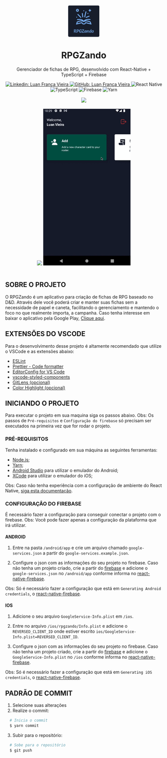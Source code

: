 <p align="center">
  <a href="https://github.com/Luanfv/app-rpgzando">
    <img alt="Logo - RPGZando" src="./src/assets/images/logo.png" width="100" height="100" style="border-radius: 4px;">
  </a>

  <h1 align="center">RPGZando</h1>

  <p align="center">
    Gerenciador de fichas de RPG, desenvolvido com React-Native + TypeScript + Firebase
  </p>
  
  <div align="center">
    <a alt="Linkedin: Luan França Vieira" href="https://www.linkedin.com/in/luanfv/">
      <img alt="Linkedin: Luan França Vieira" src="https://img.shields.io/badge/LinkedIn-0077B5?style=for-the-badge&logo=linkedin&logoColor=white" />
    </a>
    <a alt="GitHub: Luan França Vieira" href="https://github.com/Luanfv">
      <img alt="GitHub: Luan França Vieira" src="https://img.shields.io/badge/GitHub-100000?style=for-the-badge&logo=github&logoColor=white" />
    </a>
    <img alt="React Native" src="https://img.shields.io/badge/React_Native-20232A?style=for-the-badge&logo=react&logoColor=61DAFB" />
    <img alt="TypeScript" src="https://img.shields.io/badge/TypeScript-007ACC?style=for-the-badge&logo=typescript&logoColor=white" />
    <img alt="Firebase" src="https://img.shields.io/badge/Firebase-039BE5?style=for-the-badge&logo=Firebase&logoColor=white" />
    <img alt="Yarn" src="https://img.shields.io/badge/Yarn-2C8EBB?style=for-the-badge&logo=yarn&logoColor=white" />
  </div>
  
  <br />
  
  <div align="center">
    <a href="https://play.google.com/store/apps/details?id=com.rpgzando">
      <img src="https://lh3.googleusercontent.com/cjsqrWQKJQp9RFO7-hJ9AfpKzbUb_Y84vXfjlP0iRHBvladwAfXih984olktDhPnFqyZ0nu9A5jvFwOEQPXzv7hr3ce3QVsLN8kQ2Ao=s0"   />
    </a>
  </div>

  <br />

  <div align="center">
    <img src="./src/assets/images/create-card.gif" height="500" />
    <img src="./src/assets/images/search-card.gif" height="500" />
  </div>

  <br />
</p>


## SOBRE O PROJETO

O RPGZando é um aplicativo para criação de fichas de RPG baseado no D&D. Através dele você poderá criar e manter suas fichas sem a necessidade de papel e caneta, facilitando o gerenciamento e mantendo o foco no que realmente importa, a campanha. Caso tenha interesse em baixar o aplicativo pela Google Play, [Clique aqui](https://play.google.com/store/apps/details?id=com.rpgzando).


## EXTENSÕES DO VSCODE

Para o desenvolvimento desse projeto é altamente recomendado que utilize o VSCode e as extensões abaixo:

- [ESLint](https://marketplace.visualstudio.com/items?itemName=dbaeumer.vscode-eslint)
- [Prettier - Code formatter](https://marketplace.visualstudio.com/items?itemName=esbenp.prettier-vscode)
- [EditorConfig for VS Code](https://marketplace.visualstudio.com/items?itemName=EditorConfig.EditorConfig)
- [vscode-styled-components](https://marketplace.visualstudio.com/items?itemName=jpoissonnier.vscode-styled-components)
- [GitLens (opcional)](https://marketplace.visualstudio.com/items?itemName=eamodio.gitlens)
- [Color Highlight (opcional)](https://marketplace.visualstudio.com/items?itemName=naumovs.color-highlight)


## INICIANDO O PROJETO

Para executar o projeto em sua maquina siga os passos abaixo. 
Obs: Os passos de `Pré-requisitos` e `Configuração do firebase` só precisam ser executados na primeira vez que for rodar o projeto.

### PRÉ-REQUISITOS

Tenha instalado e configurado em sua máquina as seguintes ferramentas: 

- [Node.js](https://nodejs.org/en/);
- [Yarn](https://yarnpkg.com/);
- [Android Studio](https://developer.android.com/studio) para utilizar o emulador do Android;
- [XCode](https://developer.apple.com/xcode/) para utilizar o emulador do iOS;
  
Obs: Caso não tenha experiência com a configuração de ambiente do React Native, [siga esta documentação](https://react-native.rocketseat.dev/).

### CONFIGURAÇÂO DO FIREBASE

É necessário fazer a configuração para conseguir conectar o projeto com o firebase.
Obs: Você pode fazer apenas a configuração da plataforma que irá utilizar.

#### ANDROID

1. Entre na pasta `/android/app` e crie um arquivo chamado `google-services.json` a partir do `google-services.example.json`.

2. Configure o json com as informações do seu projeto no firebase. 
Caso não tenha um projeto criado, crie a partir do [firebase](https://firebase.google.com/) e 
adicione o `google-services.json` no `/android/app` 
conforme informa no [react-native-firebase](https://rnfirebase.io/#2-android-setup).

Obs: Só é necessário fazer a configuração que está em `Generating Android credentials`, o [react-native-firebase](https://rnfirebase.io/).

#### IOS

1. Adicione o seu arquivo `GoogleService-Info.plist` em `/ios`.

2. Entre no arquivo `/ios/rpgzando/Info.plist` e adicione o `REVERSED_CLIENT_ID` onde estiver escrito `ios/GoogleService-Info.plist=REVERSED_CLIENT_ID`.

3. Configure o json com as informações do seu projeto no firebase. 
Caso não tenha um projeto criado, crie a partir do [firebase](https://firebase.google.com/) e 
adicione o `GoogleService-Info.plist` no `/ios` 
conforme informa no [react-native-firebase](https://rnfirebase.io/#3-ios-setup).

Obs: Só é necessário fazer a configuração que está em `Generating iOS credentials`, o [react-native-firebase](https://rnfirebase.io/).

## PADRÃO DE COMMIT

1. Selecione suas alterações
2. Realize o commit:

```bash
  # Inicia o commit
  $ yarn commit
```

3. Subir para o repositório:

```bash
  # Sobe para o repositório
  $ git push
```
